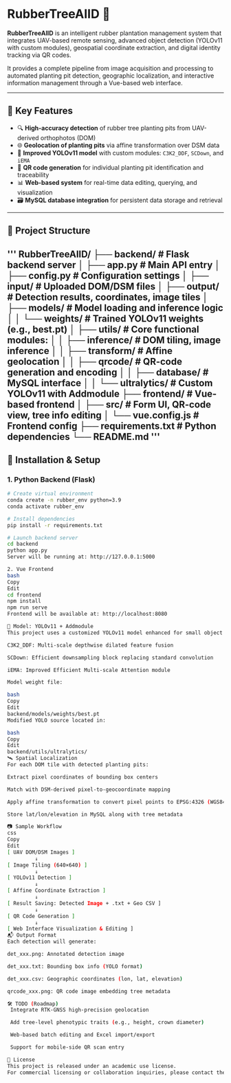 # RubberTreeAIID 🌿

**RubberTreeAIID** is an intelligent rubber plantation management system that integrates UAV-based remote sensing, advanced object detection (YOLOv11 with custom modules), geospatial coordinate extraction, and digital identity tracking via QR codes.

It provides a complete pipeline from image acquisition and processing to automated planting pit detection, geographic localization, and interactive information management through a Vue-based web interface.

---

## 🧠 Key Features

- 🔍 **High-accuracy detection** of rubber tree planting pits from UAV-derived orthophotos (DOM)
- 🌐 **Geolocation of planting pits** via affine transformation over DSM data
- 🧩 **Improved YOLOv11 model** with custom modules: `C3K2_DDF`, `SCDown`, and `iEMA`
- 🧾 **QR code generation** for individual planting pit identification and traceability
- 📊 **Web-based system** for real-time data editing, querying, and visualization
- 🗃️ **MySQL database integration** for persistent data storage and retrieval

---

## 📂 Project Structure
'''
RubberTreeAIID/
├── backend/ # Flask backend server
│ ├── app.py # Main API entry
│ ├── config.py # Configuration settings
│ ├── input/ # Uploaded DOM/DSM files
│ ├── output/ # Detection results, coordinates, image tiles
│ ├── models/ # Model loading and inference logic
│ │ └── weights/ # Trained YOLOv11 weights (e.g., best.pt)
│ ├── utils/ # Core functional modules:
│ │ ├── inference/ # DOM tiling, image inference
│ │ ├── transform/ # Affine geolocation
│ │ ├── qrcode/ # QR-code generation and encoding
│ │ ├── database/ # MySQL interface
│ │ └── ultralytics/ # Custom YOLOv11 with Addmodule
├── frontend/ # Vue-based frontend
│ ├── src/ # Form UI, QR-code view, tree info editing
│ └── vue.config.js # Frontend config
├── requirements.txt # Python dependencies
└── README.md
'''
---

## 🔧 Installation & Setup

### 1. Python Backend (Flask)

```bash
# Create virtual environment
conda create -n rubber_env python=3.9
conda activate rubber_env

# Install dependencies
pip install -r requirements.txt

# Launch backend server
cd backend
python app.py
Server will be running at: http://127.0.0.1:5000

2. Vue Frontend
bash
Copy
Edit
cd frontend
npm install
npm run serve
Frontend will be available at: http://localhost:8080

🧠 Model: YOLOv11 + Addmodule
This project uses a customized YOLOv11 model enhanced for small object detection and blurred-edge robustness, built with:

C3K2_DDF: Multi-scale depthwise dilated feature fusion

SCDown: Efficient downsampling block replacing standard convolution

iEMA: Improved Efficient Multi-scale Attention module

Model weight file:

bash
Copy
Edit
backend/models/weights/best.pt
Modified YOLO source located in:

bash
Copy
Edit
backend/utils/ultralytics/
🛰️ Spatial Localization
For each DOM tile with detected planting pits:

Extract pixel coordinates of bounding box centers

Match with DSM-derived pixel-to-geocoordinate mapping

Apply affine transformation to convert pixel points to EPSG:4326 (WGS84) geocoordinates

Store lat/lon/elevation in MySQL along with tree metadata

📷 Sample Workflow
css
Copy
Edit
[ UAV DOM/DSM Images ]
         ↓
[ Image Tiling (640×640) ]
         ↓
[ YOLOv11 Detection ]
         ↓
[ Affine Coordinate Extraction ]
         ↓
[ Result Saving: Detected Image + .txt + Geo CSV ]
         ↓
[ QR Code Generation ]
         ↓
[ Web Interface Visualization & Editing ]
📬 Output Format
Each detection will generate:

det_xxx.png: Annotated detection image

det_xxx.txt: Bounding box info (YOLO format)

det_xxx.csv: Geographic coordinates (lon, lat, elevation)

qrcode_xxx.png: QR code image embedding tree metadata

🛠 TODO (Roadmap)
 Integrate RTK-GNSS high-precision geolocation

 Add tree-level phenotypic traits (e.g., height, crown diameter)

 Web-based batch editing and Excel import/export

 Support for mobile-side QR scan entry

📄 License
This project is released under an academic use license.
For commercial licensing or collaboration inquiries, please contact the author.

